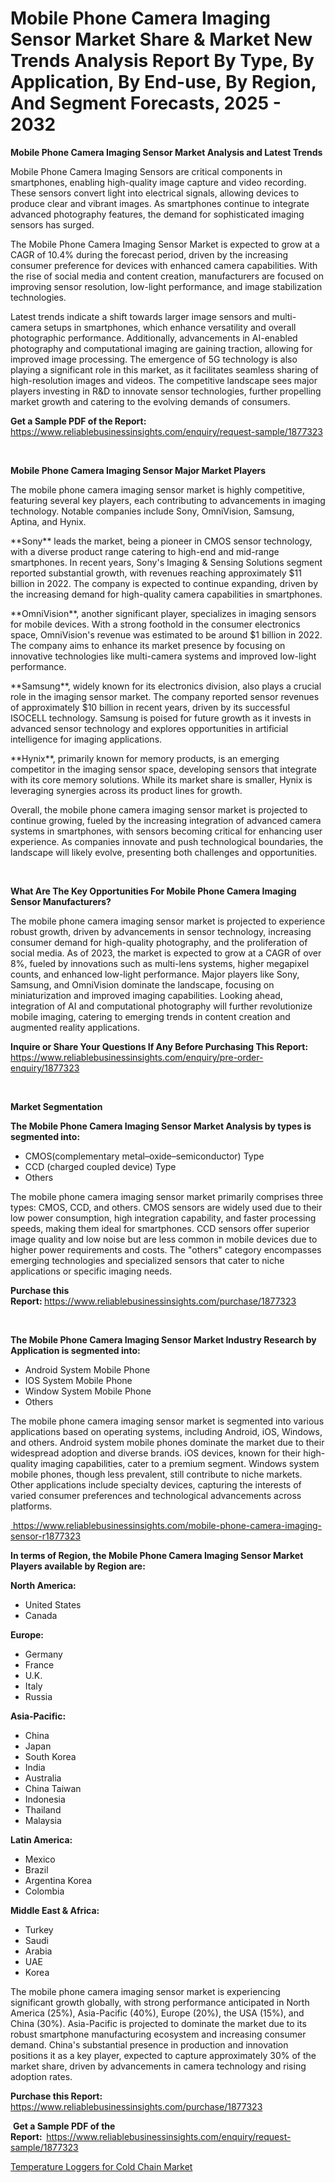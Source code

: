 <p><h1>Mobile Phone Camera Imaging Sensor Market Share & Market New Trends Analysis Report By Type, By Application, By End-use, By Region, And Segment Forecasts, 2025 - 2032</h1></p><p><strong>Mobile Phone Camera Imaging Sensor Market Analysis and Latest Trends</strong></p>
<p><p>Mobile Phone Camera Imaging Sensors are critical components in smartphones, enabling high-quality image capture and video recording. These sensors convert light into electrical signals, allowing devices to produce clear and vibrant images. As smartphones continue to integrate advanced photography features, the demand for sophisticated imaging sensors has surged.</p><p>The Mobile Phone Camera Imaging Sensor Market is expected to grow at a CAGR of 10.4% during the forecast period, driven by the increasing consumer preference for devices with enhanced camera capabilities. With the rise of social media and content creation, manufacturers are focused on improving sensor resolution, low-light performance, and image stabilization technologies. </p><p>Latest trends indicate a shift towards larger image sensors and multi-camera setups in smartphones, which enhance versatility and overall photographic performance. Additionally, advancements in AI-enabled photography and computational imaging are gaining traction, allowing for improved image processing. The emergence of 5G technology is also playing a significant role in this market, as it facilitates seamless sharing of high-resolution images and videos. The competitive landscape sees major players investing in R&D to innovate sensor technologies, further propelling market growth and catering to the evolving demands of consumers.</p></p>
<p><strong>Get a Sample PDF of the Report:&nbsp;</strong> <a href="https://www.reliablebusinessinsights.com/enquiry/request-sample/1877323?utm_campaign=2734&utm_medium=2&utm_source=Github&utm_content=ia&utm_term=28022025&utm_id=mobile-phone-camera-imaging-sensor">https://www.reliablebusinessinsights.com/enquiry/request-sample/1877323</a></p>
<p>&nbsp;</p>
<p><strong>Mobile Phone Camera Imaging Sensor Major Market Players</strong></p>
<p><p>The mobile phone camera imaging sensor market is highly competitive, featuring several key players, each contributing to advancements in imaging technology. Notable companies include Sony, OmniVision, Samsung, Aptina, and Hynix.</p><p>**Sony** leads the market, being a pioneer in CMOS sensor technology, with a diverse product range catering to high-end and mid-range smartphones. In recent years, Sony's Imaging & Sensing Solutions segment reported substantial growth, with revenues reaching approximately $11 billion in 2022. The company is expected to continue expanding, driven by the increasing demand for high-quality camera capabilities in smartphones.</p><p>**OmniVision**, another significant player, specializes in imaging sensors for mobile devices. With a strong foothold in the consumer electronics space, OmniVision's revenue was estimated to be around $1 billion in 2022. The company aims to enhance its market presence by focusing on innovative technologies like multi-camera systems and improved low-light performance.</p><p>**Samsung**, widely known for its electronics division, also plays a crucial role in the imaging sensor market. The company reported sensor revenues of approximately $10 billion in recent years, driven by its successful ISOCELL technology. Samsung is poised for future growth as it invests in advanced sensor technology and explores opportunities in artificial intelligence for imaging applications.</p><p>**Hynix**, primarily known for memory products, is an emerging competitor in the imaging sensor space, developing sensors that integrate with its core memory solutions. While its market share is smaller, Hynix is leveraging synergies across its product lines for growth.</p><p>Overall, the mobile phone camera imaging sensor market is projected to continue growing, fueled by the increasing integration of advanced camera systems in smartphones, with sensors becoming critical for enhancing user experience. As companies innovate and push technological boundaries, the landscape will likely evolve, presenting both challenges and opportunities.</p></p>
<p>&nbsp;</p>
<p><strong>What Are The Key Opportunities For Mobile Phone Camera Imaging Sensor Manufacturers?</strong></p>
<p><p>The mobile phone camera imaging sensor market is projected to experience robust growth, driven by advancements in sensor technology, increasing consumer demand for high-quality photography, and the proliferation of social media. As of 2023, the market is expected to grow at a CAGR of over 8%, fueled by innovations such as multi-lens systems, higher megapixel counts, and enhanced low-light performance. Major players like Sony, Samsung, and OmniVision dominate the landscape, focusing on miniaturization and improved imaging capabilities. Looking ahead, integration of AI and computational photography will further revolutionize mobile imaging, catering to emerging trends in content creation and augmented reality applications.</p></p>
<p><strong>Inquire or Share Your Questions If Any Before Purchasing This Report:</strong> <a href="https://www.reliablebusinessinsights.com/enquiry/pre-order-enquiry/1877323?utm_campaign=2734&utm_medium=2&utm_source=Github&utm_content=ia&utm_term=28022025&utm_id=mobile-phone-camera-imaging-sensor">https://www.reliablebusinessinsights.com/enquiry/pre-order-enquiry/1877323</a></p>
<p>&nbsp;</p>
<p><strong>Market Segmentation</strong></p>
<p><strong>The Mobile Phone Camera Imaging Sensor Market Analysis by types is segmented into:</strong></p>
<p><ul><li>CMOS(complementary metal–oxide–semiconductor) Type</li><li>CCD (charged coupled device) Type</li><li>Others</li></ul></p>
<p><p>The mobile phone camera imaging sensor market primarily comprises three types: CMOS, CCD, and others. CMOS sensors are widely used due to their low power consumption, high integration capability, and faster processing speeds, making them ideal for smartphones. CCD sensors offer superior image quality and low noise but are less common in mobile devices due to higher power requirements and costs. The "others" category encompasses emerging technologies and specialized sensors that cater to niche applications or specific imaging needs.</p></p>
<p><strong>Purchase this Report:&nbsp;</strong><a href="https://www.reliablebusinessinsights.com/purchase/1877323?utm_campaign=2734&utm_medium=2&utm_source=Github&utm_content=ia&utm_term=28022025&utm_id=mobile-phone-camera-imaging-sensor">https://www.reliablebusinessinsights.com/purchase/1877323</a></p>
<p>&nbsp;</p>
<p><strong>The Mobile Phone Camera Imaging Sensor Market Industry Research by Application is segmented into:</strong></p>
<p><ul><li>Android System Mobile Phone</li><li>IOS System Mobile Phone</li><li>Window System Mobile Phone</li><li>Others</li></ul></p>
<p><p>The mobile phone camera imaging sensor market is segmented into various applications based on operating systems, including Android, iOS, Windows, and others. Android system mobile phones dominate the market due to their widespread adoption and diverse brands. iOS devices, known for their high-quality imaging capabilities, cater to a premium segment. Windows system mobile phones, though less prevalent, still contribute to niche markets. Other applications include specialty devices, capturing the interests of varied consumer preferences and technological advancements across platforms.</p></p>
<p><a href="https://www.reliablebusinessinsights.com/mobile-phone-camera-imaging-sensor-r1877323?utm_campaign=2734&utm_medium=2&utm_source=Github&utm_content=ia&utm_term=28022025&utm_id=mobile-phone-camera-imaging-sensor">&nbsp;https://www.reliablebusinessinsights.com/mobile-phone-camera-imaging-sensor-r1877323</a></p>
<p><strong>In terms of Region, the Mobile Phone Camera Imaging Sensor Market Players available by Region are:</strong></p>
<p>
    <p> <strong> North America: </strong>
        <ul>
            <li>United States</li>
            <li>Canada</li>
        </ul>
        </p> 
    <p> <strong> Europe: </strong>
        <ul>
            <li>Germany</li>
            <li>France</li>
            <li>U.K.</li>
            <li>Italy</li>
            <li>Russia</li>
        </ul>
        </p> 
    <p> <strong> Asia-Pacific: </strong>
        <ul>
            <li>China</li>
            <li>Japan</li>
            <li>South Korea</li>
            <li>India</li>
            <li>Australia</li>
            <li>China Taiwan</li>
            <li>Indonesia</li>
            <li>Thailand</li>
            <li>Malaysia</li>
        </ul>
        </p> 
    <p> <strong> Latin America: </strong>
        <ul>
            <li>Mexico</li>
            <li>Brazil</li>
            <li>Argentina Korea</li>
            <li>Colombia</li>
        </ul>
        </p> 
    <p> <strong> Middle East & Africa: </strong>
        <ul>
            <li>Turkey</li>
            <li>Saudi</li>
            <li>Arabia</li>
            <li>UAE</li>
            <li>Korea</li>
        </ul>
    </p>
    </p>
<p><p>The mobile phone camera imaging sensor market is experiencing significant growth globally, with strong performance anticipated in North America (25%), Asia-Pacific (40%), Europe (20%), the USA (15%), and China (30%). Asia-Pacific is projected to dominate the market due to its robust smartphone manufacturing ecosystem and increasing consumer demand. China's substantial presence in production and innovation positions it as a key player, expected to capture approximately 30% of the market share, driven by advancements in camera technology and rising adoption rates.</p></p>
<p><strong>Purchase this Report: </strong><a href="https://www.reliablebusinessinsights.com/purchase/1877323?utm_campaign=2734&utm_medium=2&utm_source=Github&utm_content=ia&utm_term=28022025&utm_id=mobile-phone-camera-imaging-sensor">https://www.reliablebusinessinsights.com/purchase/1877323</a></p>
<p>&nbsp;<strong>Get a Sample PDF of the Report:&nbsp;&nbsp;</strong><a href="https://www.reliablebusinessinsights.com/enquiry/request-sample/1877323?utm_campaign=2734&utm_medium=2&utm_source=Github&utm_content=ia&utm_term=28022025&utm_id=mobile-phone-camera-imaging-sensor">https://www.reliablebusinessinsights.com/enquiry/request-sample/1877323</a></p>
<p><strong></strong></p>
<p><p><a href="https://github.com/saoneubeh8/Market-Research-Report-List-1/blob/main/temperature-loggers-for-cold-chain-market.md?utm_campaign=2734&utm_medium=2&utm_source=Github&utm_content=ia&utm_term=28022025&utm_id=mobile-phone-camera-imaging-sensor">Temperature Loggers for Cold Chain Market</a></p></p>